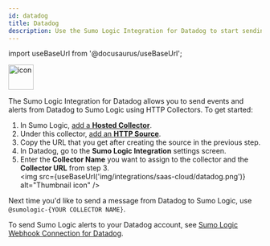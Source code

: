 ```yaml
---
id: datadog
title: Datadog
description: Use the Sumo Logic Integration for Datadog to start sending data from Datadog to your Sumo Logic account.
---
```


import useBaseUrl from '@docusaurus/useBaseUrl';

<img src='https://upload.wikimedia.org/wikipedia/en/7/7e/Datadog_logo.svg' alt="icon" width="50"/>

The Sumo Logic Integration for Datadog allows you to send events and alerts from Datadog to Sumo Logic using HTTP Collectors. To get started:

1. In Sumo Logic, [add a **Hosted Collector**](/docs/send-data/hosted-collectors/configure-hosted-collector/#step-1-configure-hosted-collector).
2. Under this collector, [add an **HTTP Source**](/docs/send-data/hosted-collectors/http-source/logs-metrics/#configure-an-httplogs-and-metrics-source).
3. Copy the URL that you get after creating the source in the previous step.
4. In Datadog, go to the **Sumo Logic Integration** settings screen.
5. Enter the **Collector Name** you want to assign to the collector and the **Collector URL** from step 3.<br/><img src={useBaseUrl('img/integrations/saas-cloud/datadog.png')} alt="Thumbnail icon" />

Next time you'd like to send a message from Datadog to Sumo Logic, use `@sumologic-{YOUR COLLECTOR NAME}`.

To send Sumo Logic alerts to your Datadog account, see [Sumo Logic Webhook Connection for Datadog](/docs/alerts/webhook-connections/datadog).
